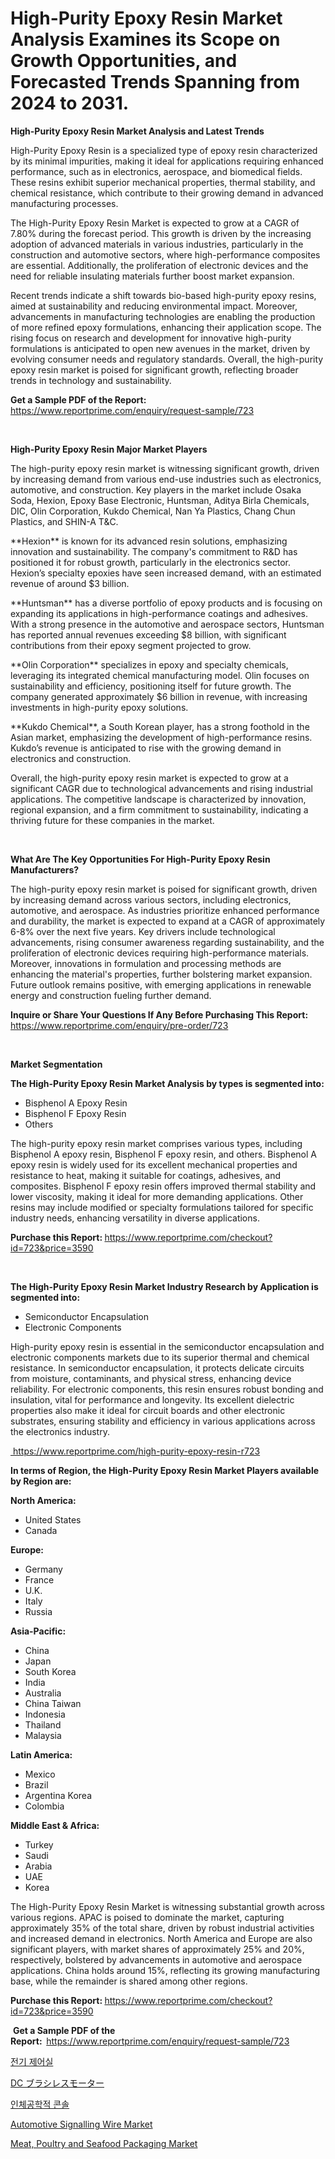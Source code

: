 <p><h1>High-Purity Epoxy Resin Market Analysis Examines its Scope on Growth Opportunities, and Forecasted Trends Spanning from 2024 to 2031.</h1></p><p><strong>High-Purity Epoxy Resin Market Analysis and Latest Trends</strong></p>
<p><p>High-Purity Epoxy Resin is a specialized type of epoxy resin characterized by its minimal impurities, making it ideal for applications requiring enhanced performance, such as in electronics, aerospace, and biomedical fields. These resins exhibit superior mechanical properties, thermal stability, and chemical resistance, which contribute to their growing demand in advanced manufacturing processes.</p><p>The High-Purity Epoxy Resin Market is expected to grow at a CAGR of 7.80% during the forecast period. This growth is driven by the increasing adoption of advanced materials in various industries, particularly in the construction and automotive sectors, where high-performance composites are essential. Additionally, the proliferation of electronic devices and the need for reliable insulating materials further boost market expansion.</p><p>Recent trends indicate a shift towards bio-based high-purity epoxy resins, aimed at sustainability and reducing environmental impact. Moreover, advancements in manufacturing technologies are enabling the production of more refined epoxy formulations, enhancing their application scope. The rising focus on research and development for innovative high-purity formulations is anticipated to open new avenues in the market, driven by evolving consumer needs and regulatory standards. Overall, the high-purity epoxy resin market is poised for significant growth, reflecting broader trends in technology and sustainability.</p></p>
<p><strong>Get a Sample PDF of the Report:&nbsp;</strong> <a href="https://www.reportprime.com/enquiry/request-sample/723">https://www.reportprime.com/enquiry/request-sample/723</a></p>
<p>&nbsp;</p>
<p><strong>High-Purity Epoxy Resin Major Market Players</strong></p>
<p><p>The high-purity epoxy resin market is witnessing significant growth, driven by increasing demand from various end-use industries such as electronics, automotive, and construction. Key players in the market include Osaka Soda, Hexion, Epoxy Base Electronic, Huntsman, Aditya Birla Chemicals, DIC, Olin Corporation, Kukdo Chemical, Nan Ya Plastics, Chang Chun Plastics, and SHIN-A T&C.</p><p>**Hexion** is known for its advanced resin solutions, emphasizing innovation and sustainability. The company's commitment to R&D has positioned it for robust growth, particularly in the electronics sector. Hexion’s specialty epoxies have seen increased demand, with an estimated revenue of around $3 billion.</p><p>**Huntsman** has a diverse portfolio of epoxy products and is focusing on expanding its applications in high-performance coatings and adhesives. With a strong presence in the automotive and aerospace sectors, Huntsman has reported annual revenues exceeding $8 billion, with significant contributions from their epoxy segment projected to grow.</p><p>**Olin Corporation** specializes in epoxy and specialty chemicals, leveraging its integrated chemical manufacturing model. Olin focuses on sustainability and efficiency, positioning itself for future growth. The company generated approximately $6 billion in revenue, with increasing investments in high-purity epoxy solutions.</p><p>**Kukdo Chemical**, a South Korean player, has a strong foothold in the Asian market, emphasizing the development of high-performance resins. Kukdo’s revenue is anticipated to rise with the growing demand in electronics and construction.</p><p>Overall, the high-purity epoxy resin market is expected to grow at a significant CAGR due to technological advancements and rising industrial applications. The competitive landscape is characterized by innovation, regional expansion, and a firm commitment to sustainability, indicating a thriving future for these companies in the market.</p></p>
<p>&nbsp;</p>
<p><strong>What Are The Key Opportunities For High-Purity Epoxy Resin Manufacturers?</strong></p>
<p><p>The high-purity epoxy resin market is poised for significant growth, driven by increasing demand across various sectors, including electronics, automotive, and aerospace. As industries prioritize enhanced performance and durability, the market is expected to expand at a CAGR of approximately 6-8% over the next five years. Key drivers include technological advancements, rising consumer awareness regarding sustainability, and the proliferation of electronic devices requiring high-performance materials. Moreover, innovations in formulation and processing methods are enhancing the material's properties, further bolstering market expansion. Future outlook remains positive, with emerging applications in renewable energy and construction fueling further demand.</p></p>
<p><strong>Inquire or Share Your Questions If Any Before Purchasing This Report:</strong> <a href="https://www.reportprime.com/enquiry/pre-order/723">https://www.reportprime.com/enquiry/pre-order/723</a></p>
<p>&nbsp;</p>
<p><strong>Market Segmentation</strong></p>
<p><strong>The High-Purity Epoxy Resin Market Analysis by types is segmented into:</strong></p>
<p><ul><li>Bisphenol A Epoxy Resin</li><li>Bisphenol F Epoxy Resin</li><li>Others</li></ul></p>
<p><p>The high-purity epoxy resin market comprises various types, including Bisphenol A epoxy resin, Bisphenol F epoxy resin, and others. Bisphenol A epoxy resin is widely used for its excellent mechanical properties and resistance to heat, making it suitable for coatings, adhesives, and composites. Bisphenol F epoxy resin offers improved thermal stability and lower viscosity, making it ideal for more demanding applications. Other resins may include modified or specialty formulations tailored for specific industry needs, enhancing versatility in diverse applications.</p></p>
<p><strong>Purchase this Report:&nbsp;</strong><a href="https://www.reportprime.com/checkout?id=723&price=3590">https://www.reportprime.com/checkout?id=723&price=3590</a></p>
<p>&nbsp;</p>
<p><strong>The High-Purity Epoxy Resin Market Industry Research by Application is segmented into:</strong></p>
<p><ul><li>Semiconductor Encapsulation</li><li>Electronic Components</li></ul></p>
<p><p>High-purity epoxy resin is essential in the semiconductor encapsulation and electronic components markets due to its superior thermal and chemical resistance. In semiconductor encapsulation, it protects delicate circuits from moisture, contaminants, and physical stress, enhancing device reliability. For electronic components, this resin ensures robust bonding and insulation, vital for performance and longevity. Its excellent dielectric properties also make it ideal for circuit boards and other electronic substrates, ensuring stability and efficiency in various applications across the electronics industry.</p></p>
<p><a href="https://www.reportprime.com/high-purity-epoxy-resin-r723">&nbsp;https://www.reportprime.com/high-purity-epoxy-resin-r723</a></p>
<p><strong>In terms of Region, the High-Purity Epoxy Resin Market Players available by Region are:</strong></p>
<p>
    <p> <strong> North America: </strong>
        <ul>
            <li>United States</li>
            <li>Canada</li>
        </ul>
        </p> 
    <p> <strong> Europe: </strong>
        <ul>
            <li>Germany</li>
            <li>France</li>
            <li>U.K.</li>
            <li>Italy</li>
            <li>Russia</li>
        </ul>
        </p> 
    <p> <strong> Asia-Pacific: </strong>
        <ul>
            <li>China</li>
            <li>Japan</li>
            <li>South Korea</li>
            <li>India</li>
            <li>Australia</li>
            <li>China Taiwan</li>
            <li>Indonesia</li>
            <li>Thailand</li>
            <li>Malaysia</li>
        </ul>
        </p> 
    <p> <strong> Latin America: </strong>
        <ul>
            <li>Mexico</li>
            <li>Brazil</li>
            <li>Argentina Korea</li>
            <li>Colombia</li>
        </ul>
        </p> 
    <p> <strong> Middle East & Africa: </strong>
        <ul>
            <li>Turkey</li>
            <li>Saudi</li>
            <li>Arabia</li>
            <li>UAE</li>
            <li>Korea</li>
        </ul>
    </p>
    </p>
<p><p>The High-Purity Epoxy Resin Market is witnessing substantial growth across various regions. APAC is poised to dominate the market, capturing approximately 35% of the total share, driven by robust industrial activities and increased demand in electronics. North America and Europe are also significant players, with market shares of approximately 25% and 20%, respectively, bolstered by advancements in automotive and aerospace applications. China holds around 15%, reflecting its growing manufacturing base, while the remainder is shared among other regions.</p></p>
<p><strong>Purchase this Report: </strong><a href="https://www.reportprime.com/checkout?id=723&price=3590">https://www.reportprime.com/checkout?id=723&price=3590</a></p>
<p>&nbsp;<strong>Get a Sample PDF of the Report:&nbsp;&nbsp;</strong><a href="https://www.reportprime.com/enquiry/request-sample/723">https://www.reportprime.com/enquiry/request-sample/723</a></p>
<p><strong></strong></p>
<p><p><a href="https://medium.com/@orethamorq3j0/%EC%A0%84%EA%B8%B0-%EC%A0%9C%EC%96%B4%EC%8B%A4-%EC%8B%9C%EC%9E%A5%EC%9D%80-%EC%96%B4%EB%96%BB%EA%B2%8C-%EB%B0%9C%EC%A0%84%ED%95%A0%EA%B9%8C%EC%9A%94-2024%EB%85%84%EB%B6%80%ED%84%B0-2031%EB%85%84%EA%B9%8C%EC%A7%80%EC%9D%98-%EC%8B%9C%EC%9E%A5-%EC%84%B1%EC%9E%A5-%EB%B6%84%EC%84%9D-1333ba67e7bd">전기 제어실</a></p><p><a href="https://medium.com/@lindakreitz2023/%E5%B8%82%E5%A0%B4%E3%81%AE%E6%B4%9E%E5%AF%9F-%E3%82%B0%E3%83%AD%E3%83%BC%E3%83%90%E3%83%ABdc%E3%83%96%E3%83%A9%E3%82%B7%E3%83%AC%E3%82%B9%E3%83%A2%E3%83%BC%E3%82%BF%E3%83%BC%E5%B8%82%E5%A0%B4%E3%81%AE%E4%BA%88%E6%B8%AC%E3%81%A8%E9%9D%A9%E6%96%B0%E3%81%AE%E3%83%88%E3%83%AC%E3%83%B3%E3%83%89-2024-2031-87d204e53a6a">DC ブラシレスモーター</a></p><p><a href="https://medium.com/@orethamorq3j0/%EC%9D%B8%EC%B2%B4%EA%B3%B5%ED%95%99-%EC%BD%98%EC%86%94-%EC%8B%9C%EC%9E%A5-%EA%B7%9C%EB%AA%A8-%EC%84%B1%EC%9E%A5-%EC%B6%94%EC%84%B8-%EB%B0%8F-%EC%82%B0%EC%97%85-%EB%B6%84%EC%84%9D-%EC%9C%A0%ED%98%95%EB%B3%84-%EC%9A%A9%EB%8F%84%EB%B3%84-%EA%B3%BC-2024%EB%85%84%EB%B6%80%ED%84%B0-2031%EB%85%84%EA%B9%8C%EC%A7%80%EC%9D%98-%EC%98%88%EC%B8%A1-5bce387b5168">인체공학적 콘솔</a></p><p><a href="https://www.linkedin.com/pulse/emerging-trends-automotive-signalling-wire-market-global-outlook-iuape?trackingId=SqUBcLi5Rc2fLUYlGYsPfQ%3D%3D">Automotive Signalling Wire Market</a></p><p><a href="https://issuu.com/reportprime-2/docs/meat-poultry-and-seafood-packaging-_24c49a2789c992">Meat, Poultry and Seafood Packaging Market</a></p></p>